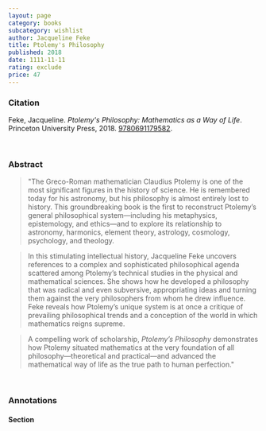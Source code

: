 ```yaml
---
layout: page
category: books
subcategory: wishlist
author: Jacqueline Feke
title: Ptolemy's Philosophy
published: 2018
date: 1111-11-11
rating: exclude
price: 47
---
```


### Citation

Feke, Jacqueline. *Ptolemy's Philosophy: Mathematics as a Way of Life*. Princeton University Press, 2018. [9780691179582](https://press.princeton.edu/books/hardcover/9780691179582/ptolemys-philosophy).

<br>

### Abstract

> "The Greco-Roman mathematician Claudius Ptolemy is one of the most significant figures in the history of science. He is remembered today for his astronomy, but his philosophy is almost entirely lost to history. This groundbreaking book is the first to reconstruct Ptolemy’s general philosophical system—including his metaphysics, epistemology, and ethics—and to explore its relationship to astronomy, harmonics, element theory, astrology, cosmology, psychology, and theology.  

> In this stimulating intellectual history, Jacqueline Feke uncovers references to a complex and sophisticated philosophical agenda scattered among Ptolemy’s technical studies in the physical and mathematical sciences. She shows how he developed a philosophy that was radical and even subversive, appropriating ideas and turning them against the very philosophers from whom he drew influence. Feke reveals how Ptolemy’s unique system is at once a critique of prevailing philosophical trends and a conception of the world in which mathematics reigns supreme.  

> A compelling work of scholarship, _Ptolemy’s Philosophy_ demonstrates how Ptolemy situated mathematics at the very foundation of all philosophy—theoretical and practical—and advanced the mathematical way of life as the true path to human perfection."

<br>

### Annotations

#### Section

<br>

